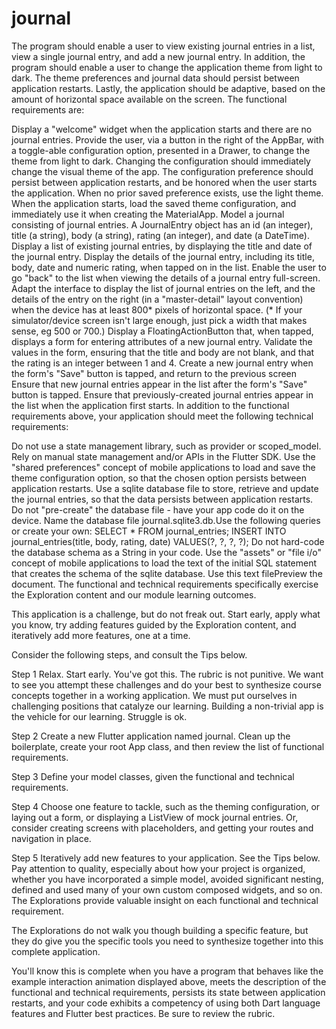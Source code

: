 # journal

The program should enable a user to view existing journal entries in a list, view a single journal entry, and add a new journal entry. In addition, the program should enable a user to change the application theme from light to dark. The theme preferences and journal data should persist between application restarts. Lastly, the application should be adaptive, based on the amount of horizontal space available on the screen. The functional requirements are:

Display a "welcome" widget when the application starts and there are no journal entries.
Provide the user, via a button in the right of the AppBar, with a toggle-able configuration option, presented in a Drawer, to change the theme from light to dark.
Changing the configuration should immediately change the visual theme of the app.
The configuration preference should persist between application restarts, and be honored when the user starts the application.
When no prior saved preference exists, use the light theme.
When the application starts, load the saved theme configuration, and immediately use it when creating the MaterialApp.
Model a journal consisting of journal entries. A JournalEntry object has an id (an integer), title (a string), body (a string), rating (an integer), and date (a DateTime).
Display a list of existing journal entries, by displaying the title and date of the journal entry.
Display the details of the journal entry, including its title, body, date and numeric rating, when tapped on in the list.
Enable the user to go "back" to the list when viewing the details of a journal entry full-screen.
Adapt the interface to display the list of journal entries on the left, and the details of the entry on the right (in a "master-detail" layout convention) when the device has at least 800* pixels of horizontal space. (* If your simulator/device screen isn't large enough, just pick a width that makes sense, eg 500 or 700.)
Display a FloatingActionButton that, when tapped, displays a form for entering attributes of a new journal entry.
Validate the values in the form, ensuring that the title and body are not blank, and that the rating is an integer between 1 and 4.
Create a new journal entry when the form's "Save" button is tapped, and return to the previous screen
Ensure that new journal entries appear in the list after the form's "Save" button is tapped.
Ensure that previously-created journal entries appear in the list when the application first starts.
In addition to the functional requirements above, your application should meet the following technical requirements:

Do not use a state management library, such as provider or scoped_model. Rely on manual state management and/or APIs in the Flutter SDK.
Use the "shared preferences" concept of mobile applications to load and save the theme configuration option, so that the chosen option persists between application restarts.
Use a sqlite database file to store, retrieve and update the journal entries, so that the data persists between application restarts. Do not "pre-create" the database file - have your app code do it on the device. Name the database file journal.sqlite3.db.Use the following queries or create your own:
SELECT * FROM journal_entries;
INSERT INTO journal_entries(title, body, rating, date) VALUES(?, ?, ?, ?);
Do not hard-code the database schema as a String in your code. Use the "assets" or "file i/o" concept of mobile applications to load the text of the initial SQL statement that creates the schema of the sqlite database. Use this text filePreview the document.
The functional and technical requirements specifically exercise the Exploration content and our module learning outcomes.

This application is a challenge, but do not freak out. Start early, apply what you know, try adding features guided by the Exploration content, and iteratively add more features, one at a time.

Consider the following steps, and consult the Tips below.

Step 1
Relax. Start early. You've got this. The rubric is not punitive. We want to see you attempt these challenges and do your best to synthesize course concepts together in a working application. We must put ourselves in challenging positions that catalyze our learning. Building a non-trivial app is the vehicle for our learning. Struggle is ok.

Step 2
Create a new Flutter application named journal. Clean up the boilerplate, create your root App class, and then review the list of functional requirements.

Step 3
Define your model classes, given the functional and technical requirements.

Step 4
Choose one feature to tackle, such as the theming configuration, or laying out a form, or displaying a ListView of mock journal entries. Or, consider creating screens with placeholders, and getting your routes and navigation in place.

Step 5
Iteratively add new features to your application. See the Tips below. Pay attention to quality, especially about how your project is organized, whether you have incorporated a simple model, avoided significant nesting, defined and used many of your own custom composed widgets, and so on. The Explorations provide valuable insight on each functional and technical requirement.

The Explorations do not walk you though building a specific feature, but they do give you the specific tools you need to synthesize together into this complete application.

You'll know this is complete when you have a program that behaves like the example interaction animation displayed above, meets the description of the functional and technical requirements, persists its state between application restarts, and your code exhibits a competency of using both Dart language features and Flutter best practices. Be sure to review the rubric.